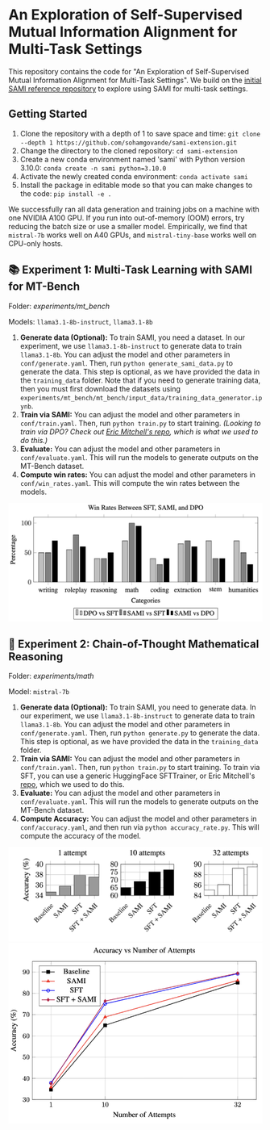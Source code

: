 # An Exploration of Self-Supervised Mutual Information Alignment for Multi-Task Settings

This repository contains the code for "An Exploration of Self-Supervised Mutual Information Alignment for Multi-Task Settings". We build on the [initial SAMI reference repository](https://github.com/janphilippfranken/sami) to explore using SAMI for multi-task settings.

## Getting Started

1. Clone the repository with a depth of 1 to save space and time: `git clone --depth 1 https://github.com/sohamgovande/sami-extension.git`
2. Change the directory to the cloned repository: `cd sami-extension`
3. Create a new conda environment named 'sami' with Python version 3.10.0: `conda create -n sami python=3.10.0`
4. Activate the newly created conda environment: `conda activate sami`
5. Install the package in editable mode so that you can make changes to the code: `pip install -e .`

We successfully ran all data generation and training jobs on a machine with one NVIDIA A100 GPU. If you run into out-of-memory (OOM) errors, try reducing the batch size or use a smaller model. Empirically, we find that `mistral-7b` works well on A40 GPUs, and `mistral-tiny-base` works well on CPU-only hosts.

## 📚 Experiment 1: Multi-Task Learning with SAMI for MT-Bench

Folder: _experiments/mt_bench_

Models: `llama3.1-8b-instruct`, `llama3.1-8b`

1. **Generate data (Optional):** To train SAMI, you need a dataset. In our experiment, we use `llama3.1-8b-instruct` to generate data to train `llama3.1-8b`. You can adjust the model and other parameters in `conf/generate.yaml`. Then, run `python generate_sami_data.py` to generate the data. This step is optional, as we have provided the data in the `training_data` folder. Note that if you need to generate training data, then you must first download the datasets using `experiments/mt_bench/mt_bench/input_data/training_data_generator.ipynb`.
2. **Train via SAMI:** You can adjust the model and other parameters in `conf/train.yaml`. Then, run `python train.py` to start training. _(Looking to train via DPO? Check out [Eric Mitchell's repo](https://github.com/eric-mitchell/direct-preference-optimization), which is what we used to do this.)_
3. **Evaluate:** You can adjust the model and other parameters in `conf/evaluate.yaml`. This will run the models to generate outputs on the MT-Bench dataset.
4. **Compute win rates:** You can adjust the model and other parameters in `conf/win_rates.yaml`. This will compute the win rates between the models.

![Experiment 1](images/exp1.png)

## 🤔 Experiment 2: Chain-of-Thought Mathematical Reasoning

Folder: _experiments/math_

Model: `mistral-7b`

1. **Generate data (Optional):** To train SAMI, you need to generate data. In our experiment, we use `llama3.1-8b-instruct` to generate data to train `llama3.1-8b`. You can adjust the model and other parameters in `conf/generate.yaml`. Then, run `python generate.py` to generate the data. This step is optional, as we have provided the data in the `training_data` folder.
2. **Train via SAMI:** You can adjust the model and other parameters in `conf/train.yaml`. Then, run `python train.py` to start training. To train via SFT, you can use a generic HuggingFace SFTTrainer, or Eric Mitchell's [repo](https://github.com/eric-mitchell/direct-preference-optimization), which we used to do this.
3. **Evaluate:** You can adjust the model and other parameters in `conf/evaluate.yaml`. This will run the models to generate outputs on the MT-Bench dataset.
4. **Compute Accuracy:** You can adjust the model and other parameters in `conf/accuracy.yaml`, and then run via `python accuracy_rate.py`. This will compute the accuracy of the model.

![Experiment 2](images/exp2.png)
![Experiment 2, Figure 2](images/exp2_2.png)
